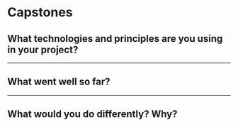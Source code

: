 # Capstones

## What technologies and principles are you using in your project?


---

## What went well so far?



---

## What would you do differently? Why?


